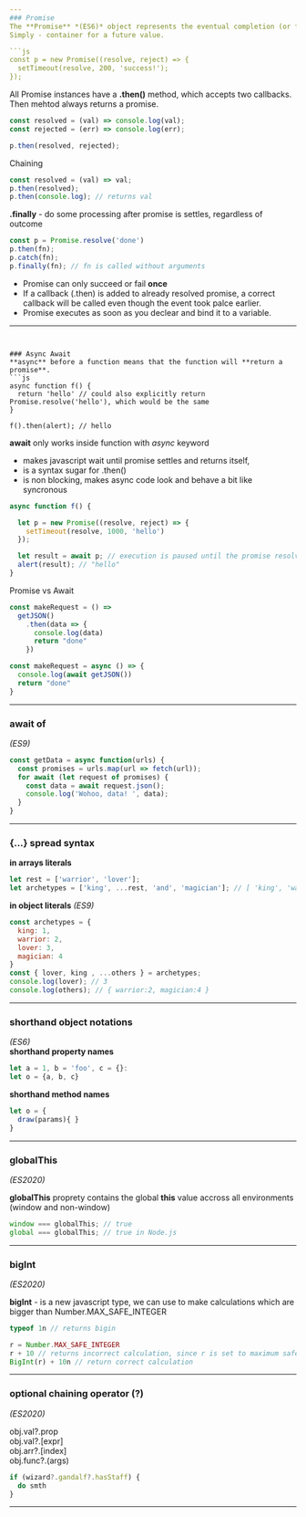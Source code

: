 ```yaml
---
### Promise
The **Promise** *(ES6)* object represents the eventual completion (or failure) of an asynchronous operation and its resulting value.  
Simply - container for a future value.

```js
const p = new Promise((resolve, reject) => {
  setTimeout(resolve, 200, 'success!');
});
```
All Promise instances have a **.then()** method, which accepts two callbacks. Then mehtod always returns a promise.   
```js
const resolved = (val) => console.log(val);
const rejected = (err) => console.log(err);

p.then(resolved, rejected);
```

Chaining  
```js
const resolved = (val) => val;
p.then(resolved);
p.then(console.log); // returns val
```

**.finally** - do some processing after promise is settles, regardless of outcome
```js
const p = Promise.resolve('done')
p.then(fn);
p.catch(fn);
p.finally(fn); // fn is called without arguments
```


* Promise can only succeed or fail **once**
* If a callback (.then) is added to already resolved promise, a correct callback will be called even though the event took palce earlier.
* Promise executes as soon as you declear and bind it to a variable.


---
```


### Async Await
**async** before a function means that the function will **return a promise**.
```js
async function f() {
  return 'hello' // could also explicitly return Promise.resolve('hello'), which would be the same
}

f().then(alert); // hello
```
**await** only works inside function with *async* keyword  
* makes javascript wait until promise settles and returns itself,
* is a syntax sugar for .then()
* is non blocking, makes async code look and behave a bit like syncronous
```js
async function f() {

  let p = new Promise((resolve, reject) => {
    setTimeout(resolve, 1000, 'hello')
  });

  let result = await p; // execution is paused until the promise resolves (*)
  alert(result); // "hello"
}
```
Promise vs Await
```js
const makeRequest = () =>
  getJSON()
    .then(data => {
      console.log(data)
      return "done"
    })

const makeRequest = async () => {
  console.log(await getJSON())
  return "done"
}
```
---
### await of
*(ES9)*
```js
const getData = async function(urls) {
  const promises = urls.map(url => fetch(url));
  for await (let request of promises) {
    const data = await request.json();
    console.log('Wohoo, data! ', data);
  }
}
```


---

### {...} spread syntax

**in arrays literals**
```js
let rest = ['warrior', 'lover']; 
let archetypes = ['king', ...rest, 'and', 'magician']; // [ 'king', 'warrior', 'lover', 'and', 'magician']
```

**in object literals** *(ES9)*
```js
const archetypes = {
  king: 1,
  warrior: 2,
  lover: 3,
  magician: 4
}
const { lover, king , ...others } = archetypes;
console.log(lover); // 3
console.log(others); // { warrior:2, magician:4 }
```
---

### shorthand object notations
*(ES6)*  
**shorthand property names**
```js
let a = 1, b = 'foo', c = {}:
let o = {a, b, c}
```  

**shorthand method names**
```js
let o = { 
  draw(params){ } 
}
```  

---

### globalThis
*(ES2020)*

**globalThis** proprety contains the global **this** value accross all environments (window and non-window)
```js
window === globalThis; // true
global === globalThis; // true in Node.js
``` 

---

### bigInt
*(ES2020)*

**bigInt** - is a new javascript type, we can use to make calculations which are bigger than Number.MAX_SAFE_INTEGER
```js
typeof 1n // returns bigin

r = Number.MAX_SAFE_INTEGER
r + 10 // returns incorrect calculation, since r is set to maximum safe integer value
BigInt(r) + 10n // return correct calculation
``` 

---

### optional chaining operator (?)
*(ES2020)*

obj.val?.prop    
obj.val?.[expr]  
obj.arr?.[index]  
obj.func?.(args)  

```js
if (wizard?.gandalf?.hasStaff) { 
  do smth 
}

``` 

---
